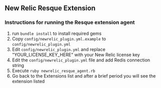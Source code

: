 ## New Relic Resque Extension

### Instructions for running the Resque extension agent

1. run `bundle install` to install required gems
2. Copy `config/newrelic_plugin.yml.example` to `config/newrelic_plugin.yml`
3. Edit `config/newrelic_plugin.yml` and replace "YOUR_LICENSE_KEY_HERE" with your New Relic license key
4. Edit the `config/newrelic_plugin.yml` file and add Redis connection string
5. Execute `ruby newrelic_resque_agent.rb`
6. Go back to the Extensions list and after a brief period you will see the extension listed

